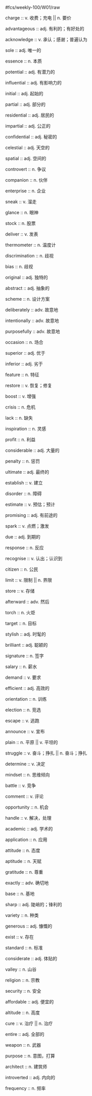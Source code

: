 #fcs/weekly-100/W01/raw

charge :: v. 收费；充电 || n. 要价 <!--SR:!2025-09-18,8,250-->

advantageous :: adj. 有利的；有好处的 <!--SR:!2025-09-18,4,210-->

acknowledge :: v. 承认；感谢；普遍认为 <!--SR:!2025-09-18,4,210-->

sole :: adj. 唯一的 <!--SR:!2025-09-18,4,210-->

essence :: n. 本质 <!--SR:!2025-09-18,8,250-->

potential :: adj. 有潜力的 <!--SR:!2025-09-18,4,210-->

influential :: adj. 有影响力的 <!--SR:!2025-09-19,9,250-->

initial :: adj. 起始的 <!--SR:!2025-09-19,9,250-->

partial :: adj. 部分的 <!--SR:!2025-09-19,9,250-->

residential :: adj. 居民的 <!--SR:!2025-09-17,2,210-->

impartial :: adj. 公正的 <!--SR:!2025-09-18,8,250-->

confidential :: adj. 秘密的 <!--SR:!2025-09-17,7,250-->

celestial :: adj. 天空的 <!--SR:!2025-09-19,9,250-->

spatial :: adj. 空间的 <!--SR:!2025-09-17,7,250-->

controvert :: n. 争议 <!--SR:!2025-09-26,11,230-->

companion :: n. 伙伴 <!--SR:!2025-09-18,8,250-->

enterprise :: n. 企业 <!--SR:!2025-09-18,8,250-->

sneak :: v. 溜走 <!--SR:!2025-09-19,5,230-->

glance :: n. 眼神 <!--SR:!2025-09-17,7,250-->

stock :: n. 股票 <!--SR:!2025-09-18,4,210-->

deliver :: v. 发表 <!--SR:!2025-09-18,8,250-->

thermometer :: n. 温度计 <!--SR:!2025-09-19,9,250-->

discrimination :: n. 歧视 <!--SR:!2025-09-28,13,230-->

bias :: n. 歧视 <!--SR:!2025-09-19,9,250-->

original :: adj. 独特的 <!--SR:!2025-09-18,8,250-->

abstract :: adj. 抽象的 <!--SR:!2025-09-18,4,210-->

scheme :: n. 设计方案 <!--SR:!2025-09-26,11,230-->

deliberately :: adv. 故意地 <!--SR:!2025-09-19,9,250-->

intentionally :: adv. 故意地 <!--SR:!2025-09-27,12,230-->

purposefully :: adv. 故意地 <!--SR:!2025-09-18,8,250-->

occasion :: n. 场合 <!--SR:!2025-09-18,8,250-->

superior :: adj. 优于 <!--SR:!2025-09-17,7,250-->

inferior :: adj. 劣于 <!--SR:!2025-09-19,9,250-->

feature :: n. 特征 <!--SR:!2025-09-19,9,250-->

restore :: v. 恢复；修复 <!--SR:!2025-09-18,8,250-->

boost :: v. 增强 <!--SR:!2025-09-18,8,250-->

crisis :: n. 危机 <!--SR:!2025-09-26,11,230-->

lack :: n. 缺失 <!--SR:!2025-09-18,4,210-->

inspiration :: n. 灵感 <!--SR:!2025-09-19,9,250-->

profit :: n. 利益 <!--SR:!2025-09-17,7,250-->

considerable :: adj. 大量的 <!--SR:!2025-09-19,5,230-->

penalty :: n. 惩罚 <!--SR:!2025-09-16,2,170-->

ultimate :: adj. 最终的 <!--SR:!2025-09-19,9,250-->

establish :: v. 建立 <!--SR:!2025-09-19,9,250-->

disorder :: n. 障碍 <!--SR:!2025-09-18,8,250-->

estimate :: v. 预估；预计 <!--SR:!2025-09-26,11,230-->

promising :: adj. 有前途的 <!--SR:!2025-09-17,7,250-->

spark :: v. 点燃；激发 <!--SR:!2025-09-28,13,230-->

due :: adj. 到期的 <!--SR:!2025-09-18,8,250-->

response :: n. 反应 <!--SR:!2025-09-19,5,230-->

recognise :: v. 认出；认识到 <!--SR:!2025-09-18,4,210-->

citizen :: n. 公民 <!--SR:!2025-09-18,8,250-->

limit :: v. 限制 || n. 界限 <!--SR:!2025-09-18,8,250-->

store :: v. 存储 <!--SR:!2025-09-18,8,250-->

afterward :: adv. 然后 <!--SR:!2025-09-19,5,230-->

torch :: n. 火炬 <!--SR:!2025-09-18,8,250-->

target :: n. 目标 <!--SR:!2025-09-19,9,250-->

stylish :: adj. 时髦的 <!--SR:!2025-09-17,7,250-->

brilliant :: adj. 聪颖的 <!--SR:!2025-09-18,8,250-->

signature :: n. 签字 <!--SR:!2025-09-17,7,250-->

salary :: n. 薪水 <!--SR:!2025-09-17,7,250-->

demand :: v. 要求 <!--SR:!2025-09-18,4,190-->

efficient :: adj. 高效的 <!--SR:!2025-09-18,4,210-->

orientation :: n. 训练 <!--SR:!2025-09-19,9,250-->

election :: n. 竞选 <!--SR:!2025-09-17,7,250-->

escape :: v. 逃跑 <!--SR:!2025-09-19,9,250-->

announce :: v. 宣布 <!--SR:!2025-09-18,4,210-->

plain :: n. 平原 || v. 平坦的 <!--SR:!2025-09-17,7,250-->

struggle :: v. 奋斗；挣扎 || n. 奋斗；挣扎 <!--SR:!2025-09-16,1,150-->

determine :: v. 决定 <!--SR:!2025-09-18,4,190-->

mindset :: n. 思维倾向 <!--SR:!2025-09-28,13,230-->

battle :: v. 竞争 <!--SR:!2025-09-19,9,250-->

comment :: v. 评论 <!--SR:!2025-09-17,7,250-->

opportunity :: n. 机会 <!--SR:!2025-09-18,3,210-->

handle :: v. 解决，处理 <!--SR:!2025-09-17,7,250-->

academic :: adj. 学术的 <!--SR:!2025-09-18,4,210-->

application :: n. 应用 <!--SR:!2025-09-17,7,250-->

attitude :: n. 态度 <!--SR:!2025-09-26,11,230-->

aptitude :: n. 天赋 <!--SR:!2025-09-27,12,230-->

gratitude :: n. 尊重 <!--SR:!2025-09-17,7,250-->

exactly :: adv. 确切地 <!--SR:!2025-09-18,4,210-->

base :: n. 基地 <!--SR:!2025-09-17,7,250-->

sharp :: adj. 陡峭的；锋利的 <!--SR:!2025-09-18,8,250-->

variety :: n. 种类 <!--SR:!2025-09-27,12,230-->

generous :: adj. 慷慨的 <!--SR:!2025-09-17,2,190-->

exist :: v. 存在 <!--SR:!2025-09-28,13,230-->

standard :: n. 标准 <!--SR:!2025-09-17,7,250-->

considerate :: adj. 体贴的 <!--SR:!2025-09-17,2,170-->

valley :: n. 山谷 <!--SR:!2025-09-18,3,210-->

religion :: n. 宗教 <!--SR:!2025-09-18,3,210-->

security :: n. 安全 <!--SR:!2025-09-18,8,250-->

affordable :: adj. 便宜的 <!--SR:!2025-09-19,9,250-->

altitude :: n. 高度 <!--SR:!2025-09-27,12,230-->

cure :: v. 治疗 || n. 治疗 <!--SR:!2025-09-18,4,210-->

entire :: adj. 全部的 <!--SR:!2025-09-17,7,250-->

weapon :: n. 武器 <!--SR:!2025-09-27,12,230-->

purpose :: n. 意图，打算 <!--SR:!2025-09-17,7,250-->

architect :: n. 建筑师 <!--SR:!2025-09-17,7,250-->

introverted :: adj. 内向的 <!--SR:!2025-09-19,9,250-->

frequency :: n. 频率 <!--SR:!2025-09-19,9,250-->
